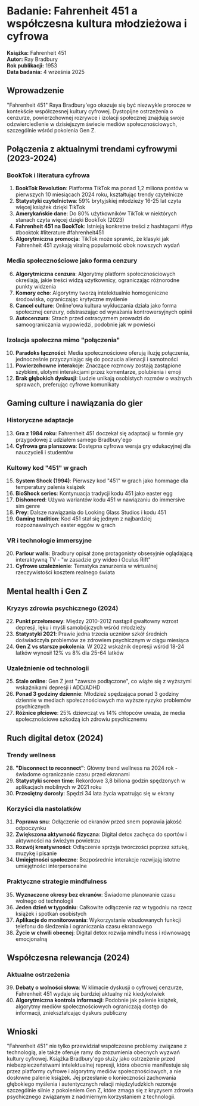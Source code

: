 # Badanie: Fahrenheit 451 a współczesna kultura młodzieżowa i cyfrowa

**Książka:** Fahrenheit 451  
**Autor:** Ray Bradbury  
**Rok publikacji:** 1953  
**Data badania:** 4 września 2025  

## Wprowadzenie

"Fahrenheit 451" Raya Bradbury'ego okazuje się być niezwykle prorocze w kontekście współczesnej kultury cyfrowej. Dystopijne ostrzeżenia o cenzurze, powierzchownej rozrywce i izolacji społecznej znajdują swoje odzwierciedlenie w dzisiejszym świecie mediów społecznościowych, szczególnie wśród pokolenia Gen Z.

## Połączenia z aktualnymi trendami cyfrowymi (2023-2024)

### BookTok i literatura cyfrowa

1. **BookTok Revolution**: Platforma TikTok ma ponad 1,2 miliona postów w pierwszych 10 miesiącach 2024 roku, kształtując trendy czytelnicze
2. **Statystyki czytelnictwa**: 59% brytyjskiej młodzieży 16-25 lat czyta więcej książek dzięki TikTok
3. **Amerykańskie dane**: Do 80% użytkowników TikTok w niektórych stanach czyta więcej dzięki BookTok (2023)
4. **Fahrenheit 451 na BookTok**: Istnieją konkretne treści z hashtagami #fyp #booktok #literature #fahrenheit451
5. **Algorytmiczna promocja**: TikTok może sprawić, że klasyki jak Fahrenheit 451 zyskają viralną popularność obok nowszych wydań

### Media społecznościowe jako forma cenzury

6. **Algorytmiczna cenzura**: Algorytmy platform społecznościowych określają, jakie treści widzą użytkownicy, ograniczając różnorodne punkty widzenia
7. **Komory echo**: Algorytmy tworzą intelektualnie homogeniczne środowiska, ograniczając krytyczne myślenie
8. **Cancel culture**: Online'owa kultura wykluczania działa jako forma społecznej cenzury, odstraszając od wyrażania kontrowersyjnych opinii
9. **Autocenzura**: Strach przed ostracyzmem prowadzi do samoograniczania wypowiedzi, podobnie jak w powieści

### Izolacja społeczna mimo "połączenia"

10. **Paradoks łączności**: Media społecznościowe oferują iluzję połączenia, jednocześnie przyczyniając się do poczucia alienacji i samotności
11. **Powierzchowne interakcje**: Znaczące rozmowy zostają zastąpione szybkimi, ulotymi interakcjami przez komentarze, polubienia i emoji
12. **Brak głębokich dyskusji**: Ludzie unikają osobistych rozmów o ważnych sprawach, preferując cyfrowe komunikaty

## Gaming culture i nawiązania do gier

### Historyczne adaptacje

13. **Gra z 1984 roku**: Fahrenheit 451 doczekał się adaptacji w formie gry przygodowej z udziałem samego Bradbury'ego
14. **Cyfrowa gra planszowa**: Dostępna cyfrowa wersja gry edukacyjnej dla nauczycieli i studentów

### Kultowy kod "451" w grach

15. **System Shock (1994)**: Pierwszy kod "451" w grach jako hommage dla temperatury palenia książek
16. **BioShock series**: Kontynuacja tradycji kodu 451 jako easter egg
17. **Dishonored**: Używa wariantów kodu 451 w nawiązaniu do immersive sim genre
18. **Prey**: Dalsze nawiązania do Looking Glass Studios i kodu 451
19. **Gaming tradition**: Kod 451 stał się jednym z najbardziej rozpoznawalnych easter eggów w grach

### VR i technologie immersyjne

20. **Parlour walls**: Bradbury opisał żonę protagonisty obsesyjnie oglądającą interaktywną TV - "w zasadzie gry wideo i Oculus Rift"
21. **Cyfrowe uzależnienie**: Tematyka zanurzenia w wirtualnej rzeczywistości kosztem realnego świata

## Mental health i Gen Z

### Kryzys zdrowia psychicznego (2024)

22. **Punkt przełomowy**: Między 2010-2012 nastąpił gwałtowny wzrost depresji, lęku i myśli samobójczych wśród młodzieży
23. **Statystyki 2021**: Prawie jedna trzecia uczniów szkół średnich doświadczyła problemów ze zdrowiem psychicznym w ciągu miesiąca
24. **Gen Z vs starsze pokolenia**: W 2022 wskaźnik depresji wśród 18-24 latków wynosił 12% vs 8% dla 25-64 latków

### Uzależnienie od technologii

25. **Stale online**: Gen Z jest "zawsze podłączone", co wiąże się z wyższymi wskaźnikami depresji i ADD/ADHD
26. **Ponad 3 godziny dziennie**: Młodzież spędzająca ponad 3 godziny dziennie w mediach społecznościowych ma wyższe ryzyko problemów psychicznych
27. **Różnice płciowe**: 25% dziewcząt vs 14% chłopców uważa, że media społecznościowe szkodzą ich zdrowiu psychicznemu

## Ruch digital detox (2024)

### Trendy wellness

28. **"Disconnect to reconnect"**: Główny trend wellness na 2024 rok - świadome ograniczanie czasu przed ekranami
29. **Statystyki screen time**: Rekordowe 3,8 biliona godzin spędzonych w aplikacjach mobilnych w 2021 roku
30. **Przeciętny dorosły**: Spędzi 34 lata życia wpatrując się w ekrany

### Korzyści dla nastolatków

31. **Poprawa snu**: Odłączenie od ekranów przed snem poprawia jakość odpoczynku
32. **Zwiększona aktywność fizyczna**: Digital detox zachęca do sportów i aktywności na świeżym powietrzu  
33. **Rozwój kreatywności**: Odłączenie sprzyja twórczości poprzez sztukę, muzykę i pisanie
34. **Umiejętności społeczne**: Bezpośrednie interakcje rozwijają istotne umiejętności interpersonalne

### Praktyczne strategie mindfulness

35. **Wyznaczone okresy bez ekranów**: Świadome planowanie czasu wolnego od technologii
36. **Jeden dzień w tygodniu**: Całkowite odłączenie raz w tygodniu na rzecz książek i spotkań osobistych
37. **Aplikacje do monitorowania**: Wykorzystanie wbudowanych funkcji telefonu do śledzenia i ograniczania czasu ekranowego
38. **Życie w chwili obecnej**: Digital detox rozwija mindfulness i równowagę emocjonalną

## Współczesna relewancja (2024)

### Aktualne ostrzeżenia

39. **Debaty o wolności słowa**: W klimacie dyskusji o cyfrowej cenzurze, Fahrenheit 451 wydaje się bardziej aktualny niż kiedykolwiek
40. **Algorytmiczna kontrola informacji**: Podobnie jak palenie książek, algorytmy mediów społecznościowych ograniczają dostęp do informacji, zniekształcając dyskurs publiczny

## Wnioski

"Fahrenheit 451" nie tylko przewidział współczesne problemy związane z technologią, ale także oferuje ramy do zrozumienia obecnych wyzwań kultury cyfrowej. Książka Bradbury'ego służy jako ostrzeżenie przed niebezpieczeństwami intelektualnej represji, która obecnie manifestuje się przez platformy cyfrowe i algorytmy mediów społecznościowych, a nie dosłowne palenie książek. Jej przesłanie o konieczności zachowania głębokiego myślenia i autentycznych relacji międzyludzkich rezonuje szczególnie silnie z pokoleniem Gen Z, które zmaga się z kryzysem zdrowia psychicznego związanym z nadmiernym korzystaniem z technologii.